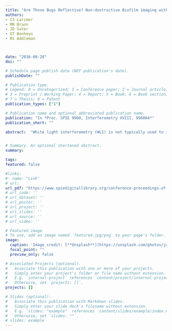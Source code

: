 ```yaml
---
title: "Are Those Bugs Reflective? Non-destructive Biofilm imaging with White Light Interferometry"
authors:
- CJ Larimer
- MR Brann 
- JD Suter
- GT Bonheyo
- RS Addleman



date: "2016-08-28"
doi: ""

# Schedule page publish date (NOT publication's date).
publishDate: ""

# Publication type.
# Legend: 0 = Uncategorized; 1 = Conference paper; 2 = Journal article;
# 3 = Preprint / Working Paper; 4 = Report; 5 = Book; 6 = Book section;
# 7 = Thesis; 8 = Patent
publication_types: ["1"]

# Publication name and optional abbreviated publication name.
publication: "In *Proc. SPIE 9960, Interferometry XVIII, 996004*"
publication_short: ""

abstract:  "White light interferometry (WLI) is not typically used to image bacterial biofilms that are immersed in water because there is insufficient refractive index contrast to induce reflection from the biofilm’s interface. The soft structure and water-like bulk properties of hydrated biofilms make them difficult to characterize in situ by any means, especially in a non-destructive manner. Here we describe a new method for measuring and monitoring the thickness and topology of live biofilms using a WLI microscope. A microfluidic system was used to create a reflective interface on the surface of biofilms. Live biofilm samples were monitored non-destructively over time. The method enables surface metrology measurements (roughness, surface area) and a novel approach to measuring thickness of the thin hydrated biofilms. Increase in surface roughness preceded observable increase in biofilm thickness, indicating that this measure may be used to predict future development of biofilms. We have also developed a flow cell that enables WLI biofilm imaging in a dynamic environment. We have used this flow cell to observe changes in biofilm structure in response to changes in environmental conditions - flow velocity, availability of nutrients, and presence of biocides."


# Summary. An optional shortened abstract.
summary:

tags:
featured: false

#links:
#- name: "Link"
# url: 
url_pdf: "https://www.spiedigitallibrary.org/conference-proceedings-of-spie/9960/996004/Are-those-bugs-reflective-non-destructive-biofilm-imaging-with-white/10.1117/12.2239375.short"
# url_code: ''
# url_dataset: ''
# url_poster: ''
# url_project: ''
# url_slides: ''
# url_source: ''
# url_video: ''

# Featured image
# To use, add an image named `featured.jpg/png` to your page's folder. 
image:
  caption: 'Image credit: [**Unsplash**](https://unsplash.com/photos/jdD8gXaTZsc)'
  focal_point: ""
  preview_only: false

# Associated Projects (optional).
#   Associate this publication with one or more of your projects.
#   Simply enter your project's folder or file name without extension.
#   E.g. `internal-project` references `content/project/internal-project/index.md`.
#   Otherwise, set `projects: []`.
projects: []

# Slides (optional).
#   Associate this publication with Markdown slides.
#   Simply enter your slide deck's filename without extension.
#   E.g. `slides: "example"` references `content/slides/example/index.md`.
#   Otherwise, set `slides: ""`.
# slides: example
---
```




